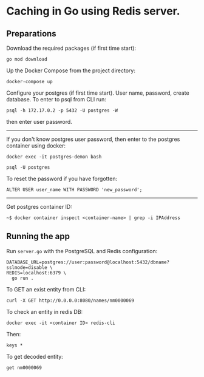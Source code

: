 # Caching in Go using Redis server.

## Preparations
Download the required packages (if first time start):

```
go mod download
```

Up the Docker Compose from the project directory:

```
docker-compose up
```

Configure your postgres (if first time start). User name, password, create database.
To enter to psql from CLI run:

```
psql -h 172.17.0.2 -p 5432 -U postgres -W
```
then enter user password.


----------------------
If you don't know postgres user password, then enter to the postgres container using docker:

```
docker exec -it postgres-demon bash 

psql -U postgres
```

To reset the password if you have forgotten:

```
ALTER USER user_name WITH PASSWORD 'new_password';
```
-----------------------

Get postgres container ID:

```
~$ docker container inspect <container-name> | grep -i IPAddress
```

## Running the app

Run `server.go` with the PostgreSQL and Redis configuration:

```
DATABASE_URL=postgres://user:password@localhost:5432/dbname?sslmode=disable \
REDIS=localhost:6379 \
  go run .
```

To GET an exist entity from CLI:

```
curl -X GET http://0.0.0.0:8080/names/nm0000069
```

To check an entity in redis DB:

```
docker exec -it <container ID> redis-cli
```

Then:

```
keys *
```

To get decoded entity:

```
get nm0000069
```
